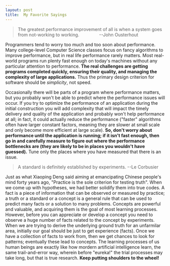 ```yaml
---
layout: post
title:  My Favorite Sayings
---
```


> The greatest performance improvement of all is when a system goes from not-working to working. 
> &nbsp;&nbsp;&nbsp;&nbsp;&nbsp;&nbsp;&nbsp;&nbsp;&nbsp;&nbsp;&nbsp;&nbsp;&nbsp;&nbsp;&nbsp;--John Ousterhout

Programmers tend to worry too much and too soon about performance. Many college-level Computer Science classes
focus on fancy algorithms to improve performance, but in real life performance rarely matters. Most real-world
programs run plenty fast enough on today's machines without any particular attention to performance.
**The real challenges are getting programs completed quickly, ensuring their quality, and managing the complexity
of large applications.** Thus the primary design criterion for software should be *simplicity*, not speed.
 
Occasionally there will be parts of a program where performance matters, but you probably won't be able to
predict where the performance issues will occur. If you try to optimize the performance of an application
during the initial construction you will add complexity that will impact the timely delivery and quality
of the application and probably won't help performance at all; in fact, it could actually reduce the performance
("faster" algorithms often have larger constant factors, meaning they are slower at small scale and only become
more efficient at large scale). **So, don't worry about performance until the application is running; if it isn't
fast enough, then go in and carefully measure to figure out where the performance bottlenecks are (they are likely
to be in places you wouldn't have guessed).** Tune only the places where you have measured that there is an issue. 

> A standard is definitely established by experiments. --Le Corbusier

Just as what Xiaoping Deng said aiming at emancipating Chinese people's mind forty years ago, "Practice is the sole
criterion for testing truth". When we come up with hypotheses, we had better solidify them into true codes. A
fact is a piece of information that can be observed or measured by practice; a truth or a standard or a concept
is a general rule that can be used to predict many facts or a solution to many problems.
Concepts are powerful and valuable, and acquiring them is the goal of most learning processes.
However, before you can appreciate or develop a concept you need to observe a huge
number of facts related to the concept by experiments. When we are trying to derive the underlying ground truth
for an unfarmilar area, initially our goal should be just to get experience (facts).
Once we have a collection of facts to work from, then we get chances to look for patterns; eventually these lead to
concepts. The learning processes of us human beings are exactly like how mordern artificial intelligence learn,
the same trail-and-error way, wherein before "eureka!" the trial processes may take long, but that is true research.
**Keep putting shoulders to the wheel!**

